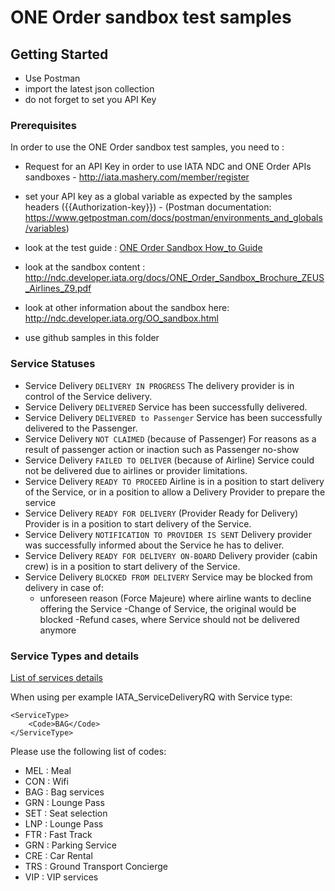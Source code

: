 # ONE Order sandbox test samples


## Getting Started
- Use Postman
- import the latest json collection
- do not forget to set you API Key 

### Prerequisites

In order to use the ONE Order sandbox test samples, you need to :

- Request for an API Key in order to use IATA NDC and ONE Order APIs sandboxes - http://iata.mashery.com/member/register
- set your API key as a global variable as expected by the samples headers ({{Authorization-key}}) - (Postman documentation: https://www.getpostman.com/docs/postman/environments_and_globals/variables)

- look at the test guide : [ONE Order Sandbox How_to Guide](./ONE%20Order%20Sandbox%20How_to%20Guide.pdf)
- look at the sandbox content : http://ndc.developer.iata.org/docs/ONE_Order_Sandbox_Brochure_ZEUS_Airlines_Z9.pdf
- look at other information about the sandbox here: http://ndc.developer.iata.org/OO_sandbox.html


- use github samples in this folder

### Service Statuses
- Service Delivery ```DELIVERY IN PROGRESS``` The delivery provider is in control of the Service delivery.
- Service Delivery ```DELIVERED```	Service has been successfully delivered.
- Service Delivery ```DELIVERED to Passenger``` Service has been successfully delivered to the Passenger.
- Service Delivery ```NOT CLAIMED``` (because of Passenger) For reasons as a result of passenger action or inaction such as Passenger no-show 
- Service Delivery ```FAILED TO DELIVER``` (because of Airline)	Service could not be delivered due to airlines or provider limitations.
- Service Delivery ```READY TO PROCEED``` Airline is in a position to start delivery of the Service, or in a position to allow a Delivery Provider to prepare the service
- Service Delivery ```READY FOR DELIVERY``` (Provider Ready for Delivery)	Provider is in a position to start delivery of the Service.
- Service Delivery ```NOTIFICATION TO PROVIDER IS SENT```	Delivery provider was successfully informed about the Service he has to deliver.
- Service Delivery ```READY FOR DELIVERY ON-BOARD``` Delivery provider (cabin crew) is in a position to start delivery of the Service.
- Service Delivery ```BLOCKED FROM DELIVERY```	Service may be blocked from delivery in case of:
	- unforeseen reason (Force Majeure) where airline wants to decline offering the Service
	-Change of Service, the original would be blocked 
	-Refund cases, where Service should not be delivered anymore




### Service Types and details
[List of services details](./ZeusServicesAug2017.xlsx)

When using per example IATA_ServiceDeliveryRQ with Service type:
```
<ServiceType>
	<Code>BAG</Code>
</ServiceType>
```

Please use the following list of codes:
- MEL : Meal
- CON : Wifi
- BAG : Bag services
- GRN : Lounge Pass
- SET : Seat selection
- LNP : Lounge Pass
- FTR : Fast Track
- GRN : Parking Service
- CRE : Car Rental
- TRS : Ground Transport Concierge
- VIP : VIP services


